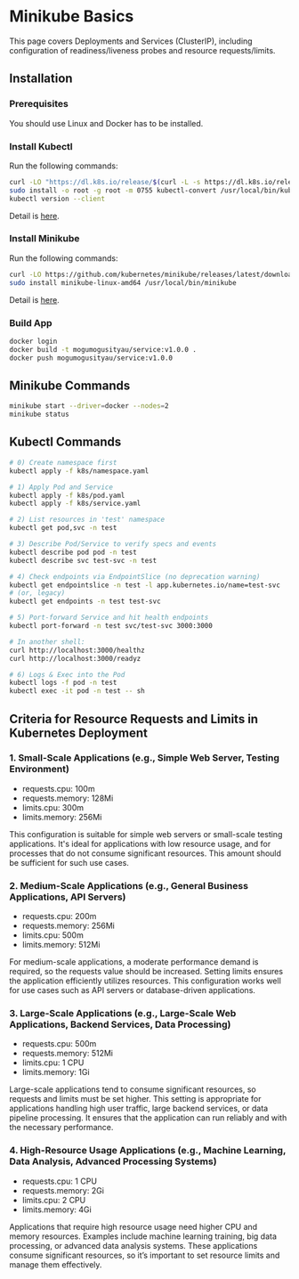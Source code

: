 # Minikube Basics

This page covers Deployments and Services (ClusterIP), including configuration of readiness/liveness probes and resource requests/limits.

## Installation

### Prerequisites

You should use Linux and Docker has to be installed.

### Install Kubectl

Run the following commands:

```sh
curl -LO "https://dl.k8s.io/release/$(curl -L -s https://dl.k8s.io/release/stable.txt)/bin/linux/amd64/kubectl-convert"
sudo install -o root -g root -m 0755 kubectl-convert /usr/local/bin/kubectl-convert
kubectl version --client
```

Detail is [here](https://kubernetes.io/docs/tasks/tools/install-kubectl-linux/).

### Install Minikube

Run the following commands:

```sh
curl -LO https://github.com/kubernetes/minikube/releases/latest/download/minikube-linux-amd64
sudo install minikube-linux-amd64 /usr/local/bin/minikube 
```

Detail is [here](https://minikube.sigs.k8s.io/docs/start/?arch=%2Flinux%2Fx86-64%2Fstable%2Fbinary+download).

### Build App

```sh
docker login
docker build -t mogumogusityau/service:v1.0.0 .
docker push mogumogusityau/service:v1.0.0
```



## Minikube Commands

```sh
minikube start --driver=docker --nodes=2
minikube status
```


## Kubectl Commands

```bash
# 0) Create namespace first
kubectl apply -f k8s/namespace.yaml

# 1) Apply Pod and Service
kubectl apply -f k8s/pod.yaml
kubectl apply -f k8s/service.yaml

# 2) List resources in 'test' namespace
kubectl get pod,svc -n test

# 3) Describe Pod/Service to verify specs and events
kubectl describe pod pod -n test
kubectl describe svc test-svc -n test

# 4) Check endpoints via EndpointSlice (no deprecation warning)
kubectl get endpointslice -n test -l app.kubernetes.io/name=test-svc
# (or, legacy)
kubectl get endpoints -n test test-svc

# 5) Port-forward Service and hit health endpoints
kubectl port-forward -n test svc/test-svc 3000:3000

# In another shell:
curl http://localhost:3000/healthz
curl http://localhost:3000/readyz

# 6) Logs & Exec into the Pod
kubectl logs -f pod -n test
kubectl exec -it pod -n test -- sh
```



## Criteria for Resource Requests and Limits in Kubernetes Deployment

### 1. Small-Scale Applications (e.g., Simple Web Server, Testing Environment)

- requests.cpu: 100m
- requests.memory: 128Mi
- limits.cpu: 300m
- limits.memory: 256Mi

This configuration is suitable for simple web servers or small-scale testing applications. It's ideal for applications with low resource usage, and for processes that do not consume significant resources. This amount should be sufficient for such use cases.

### 2. Medium-Scale Applications (e.g., General Business Applications, API Servers)

- requests.cpu: 200m
- requests.memory: 256Mi
- limits.cpu: 500m
- limits.memory: 512Mi

For medium-scale applications, a moderate performance demand is required, so the requests value should be increased. Setting limits ensures the application efficiently utilizes resources. This configuration works well for use cases such as API servers or database-driven applications.

### 3. Large-Scale Applications (e.g., Large-Scale Web Applications, Backend Services, Data Processing)

- requests.cpu: 500m
- requests.memory: 512Mi
- limits.cpu: 1 CPU
- limits.memory: 1Gi

Large-scale applications tend to consume significant resources, so requests and limits must be set higher. This setting is appropriate for applications handling high user traffic, large backend services, or data pipeline processing. It ensures that the application can run reliably and with the necessary performance.

### 4. High-Resource Usage Applications (e.g., Machine Learning, Data Analysis, Advanced Processing Systems)

- requests.cpu: 1 CPU
- requests.memory: 2Gi
- limits.cpu: 2 CPU
- limits.memory: 4Gi

Applications that require high resource usage need higher CPU and memory resources. Examples include machine learning training, big data processing, or advanced data analysis systems. These applications consume significant resources, so it’s important to set resource limits and manage them effectively.